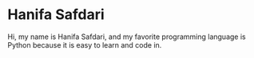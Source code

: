 # Hanifa Safdari
Hi, my name is Hanifa Safdari, and my favorite programming language is Python because it is easy to learn and code in.


